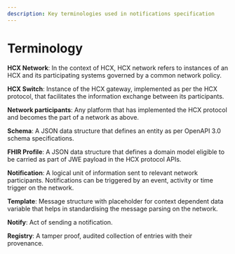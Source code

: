 ```yaml
---
description: Key terminologies used in notifications specification
---
```


# Terminology

**HCX Network**: In the context of HCX, HCX network refers to instances of an HCX and its participating systems governed by a common network policy.

**HCX Switch**: Instance of the HCX gateway, implemented as per the HCX protocol, that facilitates the information exchange between its participants.

**Network participants**: Any platform that has implemented the HCX protocol and becomes the part of a network as above.

**Schema**: A JSON data structure that defines an entity as per OpenAPI 3.0 schema specifications.

**FHIR Profile**: A JSON data structure that defines a domain model eligible to be carried as part of JWE payload in the HCX protocol APIs.

**Notification**: A logical unit of information sent to relevant network participants. Notifications can be triggered by an event, activity or time trigger on the network.

**Template**: Message structure with placeholder for context dependent data variable that helps in standardising the message parsing on the network.

**Notify**: Act of sending a notification.

**Registry**: A tamper proof, audited collection of entries with their provenance.

### &#x20;<a href="#_j3k234ghi2oh" id="_j3k234ghi2oh"></a>
